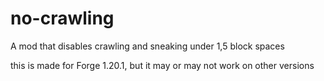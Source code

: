 # no-crawling
A mod that disables crawling and sneaking under 1,5 block spaces

this is made for Forge 1.20.1, but it may or may not work on other versions
